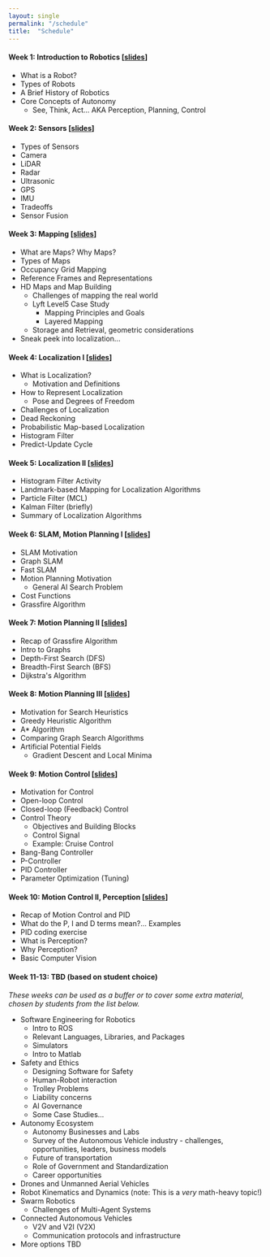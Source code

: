 ```yaml
---
layout: single
permalink: "/schedule"
title:  "Schedule"
---
```


#### Week 1: Introduction to Robotics [[slides][lec1]]
- What is a Robot?
- Types of Robots
- A Brief History of Robotics
- Core Concepts of Autonomy
    - See, Think, Act... AKA Perception, Planning, Control

#### Week 2: Sensors [[slides][lec2]]
- Types of Sensors
- Camera
- LiDAR
- Radar
- Ultrasonic
- GPS
- IMU
- Tradeoffs
- Sensor Fusion

#### Week 3: Mapping [[slides][lec3]]
- What are Maps? Why Maps?
- Types of Maps
- Occupancy Grid Mapping
- Reference Frames and Representations
- HD Maps and Map Building
    - Challenges of mapping the real world
    - Lyft Level5 Case Study
        - Mapping Principles and Goals
        - Layered Mapping
    - Storage and Retrieval, geometric considerations
- Sneak peek into localization...

#### Week 4: Localization I [[slides][lec4]]
- What is Localization?
  - Motivation and Definitions
- How to Represent Localization
    - Pose and Degrees of Freedom
- Challenges of Localization
- Dead Reckoning
- Probabilistic Map-based Localization
- Histogram Filter
- Predict-Update Cycle

#### Week 5: Localization II [[slides][lec5]]
- Histogram Filter Activity
- Landmark-based Mapping for Localization Algorithms
- Particle Filter (MCL)
- Kalman Filter (briefly)
- Summary of Localization Algorithms

#### Week 6: SLAM, Motion Planning I [[slides][lec6]]
- SLAM Motivation
- Graph SLAM
- Fast SLAM
- Motion Planning Motivation
  - General AI Search Problem
- Cost Functions
- Grassfire Algorithm

#### Week 7: Motion Planning II [[slides][lec7]]
- Recap of Grassfire Algorithm
- Intro to Graphs
- Depth-First Search (DFS)
- Breadth-First Search (BFS)
- Dijkstra's Algorithm

#### Week 8: Motion Planning III [[slides][lec8]]
- Motivation for Search Heuristics
- Greedy Heuristic Algorithm
- A* Algorithm
- Comparing Graph Search Algorithms
- Artificial Potential Fields
    - Gradient Descent and Local Minima

#### Week 9: Motion Control [[slides][lec9]]
- Motivation for Control
- Open-loop Control
- Closed-loop (Feedback) Control
- Control Theory
  - Objectives and Building Blocks
  - Control Signal
  - Example: Cruise Control
- Bang-Bang Controller
- P-Controller
- PID Controller
- Parameter Optimization (Tuning)

#### Week 10: Motion Control II, Perception [[slides][lec10]]
- Recap of Motion Control and PID
- What do the P, I and D terms mean?... Examples
- PID coding exercise
- What is Perception?
- Why Perception?
- Basic Computer Vision

#### Week 11-13: TBD (based on student choice)
_These weeks can be used as a buffer or to cover some extra material, chosen by students from the list below._
- Software Engineering for Robotics
    - Intro to ROS
    - Relevant Languages, Libraries, and Packages
    - Simulators
    - Intro to Matlab
- Safety and Ethics
    - Designing Software for Safety
    - Human-Robot interaction
    - Trolley Problems
    - Liability concerns
    - AI Governance
    - Some Case Studies...
- Autonomy Ecosystem
    - Autonomy Businesses and Labs
    - Survey of the Autonomous Vehicle industry - challenges, opportunities, leaders, business models
    - Future of transportation
    - Role of Government and Standardization
    - Career opportunities
- Drones and Unmanned Aerial Vehicles
- Robot Kinematics and Dynamics (note: This is a _very_ math-heavy topic!)
- Swarm Robotics
    - Challenges of Multi-Agent Systems
- Connected Autonomous Vehicles
    - V2V and V2I (V2X)
    - Communication protocols and infrastructure
- More options TBD

<!-- lectures -->
[lec1]: https://github.com/rohanraval/cs1501/raw/master/lectures/1_intro.pdf
[lec2]: https://github.com/rohanraval/cs1501/raw/master/lectures/2_sensors.pdf
[lec3]: https://github.com/rohanraval/cs1501/raw/master/lectures/3_mapping_localization0.pdf
[lec4]: https://github.com/rohanraval/cs1501/raw/master/lectures/4_localization1.pdf
[lec5]: https://github.com/rohanraval/cs1501/raw/master/lectures/5_localization2.pdf
[lec6]: https://github.com/rohanraval/cs1501/raw/master/lectures/6_slam_planning1.pdf
[lec7]: https://github.com/rohanraval/cs1501/raw/master/lectures/7_planning2.pdf
[lec8]: https://github.com/rohanraval/cs1501/raw/master/lectures/8_planning3.pdf
[lec9]: https://github.com/rohanraval/cs1501/raw/master/lectures/9_control.pdf
[lec10]: https://github.com/rohanraval/cs1501/raw/master/lectures/10_control2_perception.pdf